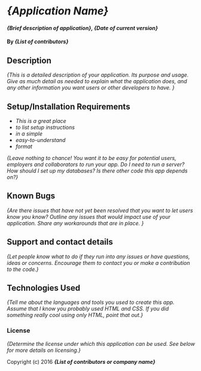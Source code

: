 # _{Application Name}_

#### _{Brief description of application}, {Date of current version}_

#### By _**{List of contributors}**_

## Description

_{This is a detailed description of your application. Its purpose and usage.  Give as much detail as needed to explain what the application does, and any other information you want users or other developers to have. }_

## Setup/Installation Requirements

* _This is a great place_
* _to list setup instructions_
* _in a simple_
* _easy-to-understand_
* _format_

_{Leave nothing to chance! You want it to be easy for potential users, employers and collaborators to run your app. Do I need to run a server? How should I set up my databases? Is there other code this app depends on?}_

## Known Bugs

_{Are there issues that have not yet been resolved that you want to let users know you know?  Outline any issues that would impact use of your application.  Share any workarounds that are in place. }_

## Support and contact details

_{Let people know what to do if they run into any issues or have questions, ideas or concerns.  Encourage them to contact you or make a contribution to the code.}_

## Technologies Used

_{Tell me about the languages and tools you used to create this app. Assume that I know you probably used HTML and CSS. If you did something really cool using only HTML, point that out.}_

### License

*{Determine the license under which this application can be used.  See below for more details on licensing.}*

Copyright (c) 2016 **_{List of contributors or company name}_**

<!-- Github Profiles
When you apply for a job or internship, employers will want to see code you've written so that they know what you're capable of doing. Spend some time getting your GitHub profile looking good. Make sure every repository has a README file that:

Explains what the project does;
Explains how to set everything up, if someone clones it;
Provides information about the goals of the project. (What you were working on and what you were trying to learn);
Is well-organized with markdown headers;
Includes screenshots (prioritize for bigger projects like code reviews, group projects, capstone, etc);
Provides a link to the live site (GitHub Pages, Heroku, etc); and optionally,
Includes any known issues with the code, and a roadmap for features you'd like to build.
Go through all files in each repository and make sure that there aren't large sections of commented-out code, bad indentation, extra line breaks, or anything else that looks less than professional.

Pin a couple of your best projects to the "pinned repositories" section, so employers can more easily view the work you'd like them to see.

Don't delete too many of your repositories, as it will get rid of the commit history, and employers value being able to see the amount of work that you've done. Pinning repos helps to highlight some of your more finished projects.

Later on, also make sure to fork your internship project, so that you have a copy of it on your profile for employers to see.

You might read these articles on the importance of your GitHub profile to employers. -->
